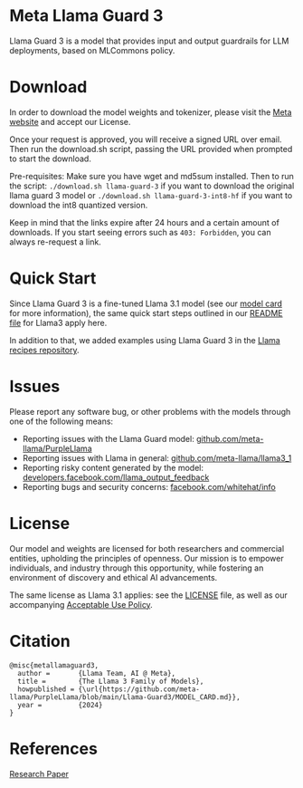 # Meta Llama Guard 3

Llama Guard 3 is a model that provides input and output guardrails for LLM deployments, based on MLCommons policy.

# Download

In order to download the model weights and tokenizer, please visit the
[Meta website](https://llama.meta.com/llama-downloads)
and accept our License.

Once your request is approved, you will receive a signed URL over email. Then
run the download.sh script, passing the URL provided when prompted to start the
download.

Pre-requisites: Make sure you have wget and md5sum installed. Then to run the
script: `./download.sh llama-guard-3` if you want to download the original llama guard 3 model or `./download.sh llama-guard-3-int8-hf` if you want to download the int8 quantized version.

Keep in mind that the links expire after 24 hours and a certain amount of
downloads. If you start seeing errors such as `403: Forbidden`, you can always
re-request a link.

# Quick Start

Since Llama Guard 3 is a fine-tuned Llama 3.1 model (see our
[model card](MODEL_CARD.md) for more information), the same quick start steps
outlined in our
[README file](https://github.com/meta-llama/llama3_1/blob/main/README.md) for
Llama3 apply here.

In addition to that, we added examples using Llama Guard 3 in the
[Llama recipes repository](https://github.com/facebookresearch/llama-recipes).

# Issues

Please report any software bug, or other problems with the models through one of
the following means:

- Reporting issues with the Llama Guard model:
  [github.com/meta-llama/PurpleLlama](https://github.com/meta-llama/PurpleLlama)
- Reporting issues with Llama in general:
  [github.com/meta-llama/llama3_1](https://github.com/meta-llama/llama3_1)
- Reporting risky content generated by the model:
  [developers.facebook.com/llama_output_feedback](https://developers.facebook.com/llama_output_feedback)
- Reporting bugs and security concerns:
  [facebook.com/whitehat/info](https://facebook.com/whitehat/info)

# License

Our model and weights are licensed for both researchers and commercial entities,
upholding the principles of openness. Our mission is to empower individuals, and
industry through this opportunity, while fostering an environment of discovery
and ethical AI advancements.

The same license as Llama 3.1 applies: see the [LICENSE](../LICENSE) file, as well
as our accompanying [Acceptable Use Policy](USE_POLICY.md).

# Citation
```
@misc{metallamaguard3,
  author =       {Llama Team, AI @ Meta},
  title =        {The Llama 3 Family of Models},
  howpublished = {\url{https://github.com/meta-llama/PurpleLlama/blob/main/Llama-Guard3/MODEL_CARD.md}},
  year =         {2024}
}
```

# References

[Research Paper](https://ai.facebook.com/research/publications/llama-guard-llm-based-input-output-safeguard-for-human-ai-conversations/)
